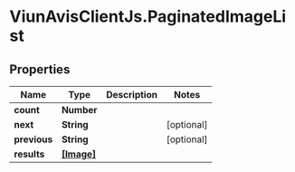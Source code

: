 # ViunAvisClientJs.PaginatedImageList

## Properties

| Name         | Type                    | Description | Notes      |
| ------------ | ----------------------- | ----------- | ---------- |
| **count**    | **Number**              |             |
| **next**     | **String**              |             | [optional] |
| **previous** | **String**              |             | [optional] |
| **results**  | [**[Image]**](Image.md) |             |
